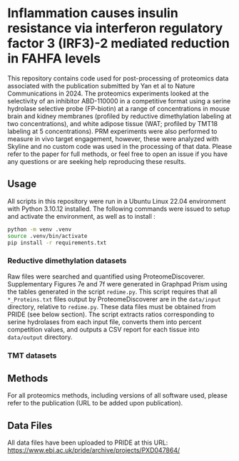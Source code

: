 # Inflammation causes insulin resistance via interferon regulatory factor 3 (IRF3)-2 mediated reduction in FAHFA levels

This repository contains code used for post-processing of proteomics data associated with the publication submitted by Yan et al to Nature Communications in 2024. The proteomics experiments looked at the selectivity of an inhibitor ABD-110000 in a competitive format using a serine hydrolase selective probe (FP-biotin) at a range of concentrations in mouse brain and kidney membranes (profiled by reductive dimethylation labeling at two concentrations), and white adipose tissue (WAT; profiled by TMT18 labeling at 5 concentrations). PRM experiments were also performed to measure in vivo target engagement, however, these were analyzed with Skyline and no custom code was used in the processing of that data. Please refer to the paper for full methods, or feel free to open an issue if you have any questions or are seeking help reproducing these results.

## Usage

All scripts in this repository were run in a Ubuntu Linux 22.04 environment with Python 3.10.12 installed. The following commands were issued to setup and activate the environment, as well as to install :

```bash
python -m venv .venv
source .venv/bin/activate
pip install -r requirements.txt
```

### Reductive dimethylation datasets

Raw files were searched and quantified using ProteomeDiscoverer. Supplementary Figures 7e and 7f were generated in Graphpad Prism using the tables generated in the script `redime.py`. This script requires that all `*_Proteins.txt` files output by ProteomeDiscoverer are in the `data/input` directory, relative to `redime.py`. These data files must be obtained from PRIDE (see below section). The script extracts ratios corresponding to serine hydrolases from each input file, converts them into percent competition values, and outputs a CSV report for each tissue into `data/output` directory.

### TMT datasets


## Methods

For all proteomics methods, including versions of all software used, please refer to the publication (URL to be added upon publication).

## Data Files

All data files have been uploaded to PRIDE at this URL: https://www.ebi.ac.uk/pride/archive/projects/PXD047864/
